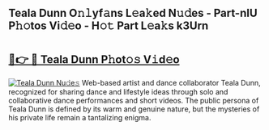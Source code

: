 ## Teala Dunn O𝚗𝚕yf𝚊ns L𝚎a𝚔ed N𝚞𝚍es - Part-nIU P𝚑𝚘tos Vi𝚍𝚎o - H𝚘𝚝 Part L𝚎a𝚔s k3Urn

# <h2><a href="http://kf0drx.oniu.top/?m=Teala+Dunn">🔗👉 🔴 Teala Dunn P𝚑ot𝚘𝚜 V𝚒d𝚎o</a></h2>

[![Teala Dunn Nu𝚍e𝚜](https://i.imgur.com/0qMVB7G.gif)](http://kf0drx.oniu.top/?m=Teala+Dunn)
Web-based artist and dance collaborator Teala Dunn, recognized for sharing dance and lifestyle ideas through solo and collaborative dance performances and short videos. The public persona of Teala Dunn is defined by its warm and genuine nature, but the mysteries of his private life remain a tantalizing enigma.  
